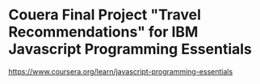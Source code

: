 # Couera Final Project "Travel Recommendations" for IBM Javascript Programming Essentials 

https://www.coursera.org/learn/javascript-programming-essentials

